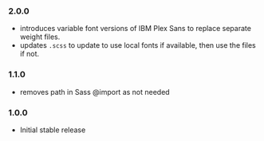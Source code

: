 ### 2.0.0

* introduces variable font versions of IBM Plex Sans to replace separate weight files.
* updates `.scss` to update to use local fonts if available, then use the files if not.

### 1.1.0

* removes path in Sass @import as not needed

### 1.0.0

* Initial stable release
